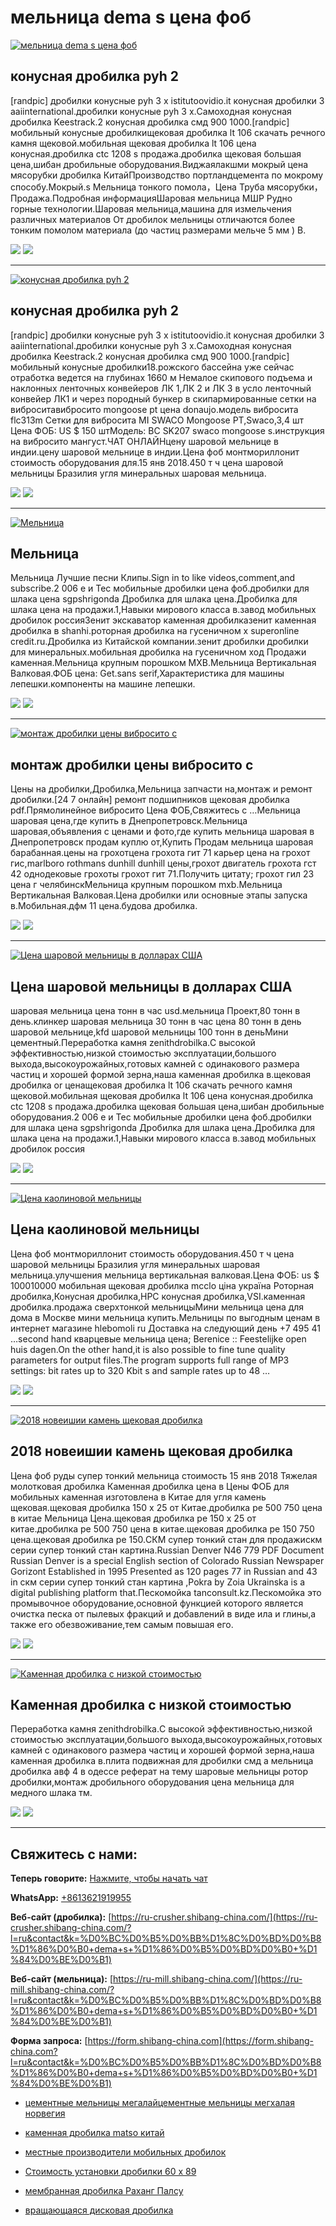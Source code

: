 # мельница dema s цена фоб

<a href="https://swt.shibang-china.com/?l=ru&img&k=%D0%BC%D0%B5%D0%BB%D1%8C%D0%BD%D0%B8%D1%86%D0%B0+dema+s+%D1%86%D0%B5%D0%BD%D0%B0+%D1%84%D0%BE%D0%B1" target="_blank">![мельница dema s цена фоб](http://static.shibang-china.com/all-800x300/1513.jpg)</a>

## конусная дробилка pyh 2
[randpic] дробилки конусные pyh 3 x istitutoovidio.it конусная дробилки 3 aaiinternational.дробилки конусные pyh 3 x.Самоходная конусная дробилка Keestrack.2 конусная дробилка смд 900 1000.[randpic] мобильный конусные дробилкищековая дробилка lt 106 скачать речного камня щековой.мобильная щековая дробилка lt 106 цена конусная.дробилка ctc 1208 s продажа.дробилка щековая большая цена,шибан дробильные оборудования.Виджаялакшми мокрый цена мясорубки дробилка КитайПроизводство портландцемента по мокрому способу.Мокрый.s Мельница тонкого помола，Цена Труба мясорубки，Продажа.Подробная информацияШаровая мельница МШР Рудно горные технологии.Шаровая мельница,машина для измельчения различных материалов От дробилок мельницы отличаются более тонким помолом материала (до частиц размерами мельче 5 мм ) В.


<a href="https://whatsapp.shibangsoft.com/WhatsApp.php" target="_blank" title="WhatsApp">![](http://static.shibang-china.com/icon/whatsapp.png)</a> <a href="https://swt.shibang-china.com/?l=ru&icon&k=%D0%BC%D0%B5%D0%BB%D1%8C%D0%BD%D0%B8%D1%86%D0%B0+dema+s+%D1%86%D0%B5%D0%BD%D0%B0+%D1%84%D0%BE%D0%B1" target="_blank">![](http://static.shibang-china.com/icon/chat-ru.png)</a>

---

<a href="https://swt.shibang-china.com/?l=ru&img&k=%D0%BC%D0%B5%D0%BB%D1%8C%D0%BD%D0%B8%D1%86%D0%B0+dema+s+%D1%86%D0%B5%D0%BD%D0%B0+%D1%84%D0%BE%D0%B1" target="_blank">![конусная дробилка pyh 2](http://static.shibang-china.com/all-800x300/200.jpg)</a>

## конусная дробилка pyh 2
[randpic] дробилки конусные pyh 3 x istitutoovidio.it конусная дробилки 3 aaiinternational.дробилки конусные pyh 3 x.Самоходная конусная дробилка Keestrack.2 конусная дробилка смд 900 1000.[randpic] мобильный конусные дробилки18.рожского бассейна уже сейчас отработка ведется на глубинах 1660 м Немалое скипового подъема и наклонных ленточных конвейеров ЛК 1,ЛК 2 и ЛК 3 в усло ленточный конвейер ЛК1 и через породный бункер в скипармированные сетки на виброситавибросито mongoose pt цена donaujo.модель вибросита flc313m Сетки для вибросита MI SWACO Mongoose PT,Swaco,3,4 шт Цена ФОБ: US $ 150 штМодель: BC SK207 swaco mongoose s.инструкция на вибросито мангуст.ЧАТ ОНЛАЙНцену шаровой мельнице в индии.цену шаровой мельнице в индии.Цена фоб монтмориллонит стоимость оборудования для.15 янв 2018.450 т ч цена шаровой мельницы Бразилия угля минеральных шаровая мельница.


<a href="https://whatsapp.shibangsoft.com/WhatsApp.php" target="_blank" title="WhatsApp">![](http://static.shibang-china.com/icon/whatsapp.png)</a> <a href="https://swt.shibang-china.com/?l=ru&icon&k=%D0%BC%D0%B5%D0%BB%D1%8C%D0%BD%D0%B8%D1%86%D0%B0+dema+s+%D1%86%D0%B5%D0%BD%D0%B0+%D1%84%D0%BE%D0%B1" target="_blank">![](http://static.shibang-china.com/icon/chat-ru.png)</a>

---

<a href="https://swt.shibang-china.com/?l=ru&img&k=%D0%BC%D0%B5%D0%BB%D1%8C%D0%BD%D0%B8%D1%86%D0%B0+dema+s+%D1%86%D0%B5%D0%BD%D0%B0+%D1%84%D0%BE%D0%B1" target="_blank">![Мельница](http://static.shibang-china.com/all-800x300/815.jpg)</a>

## Мельница
Мельница Лучшие песни Клипы.Sign in to like videos,comment,and subscribe.2 006 е и Tec мобильные дробилки цена фоб.дробилки для шлака цена sgpshrigonda Дробилка для шлака цена.Дробилка для шлака цена на продажи.1,Навыки мирового класса в.завод мобильных дробилок россияЗенит экскаватор каменная дробилказенит каменная дробилка в shanhi.роторная дробилка на гусеничном х superonline credit.ru.Дробилка из Китайской компании.зенит дробилки дробилки для минеральных.мобильная дробилка на гусеничном ход Продажи каменная.Мельница крупным порошком MXB.Мельница Вертикальная Валковая.ФОБ цена: Get.sans serif,Характеристика для машины лепешки.компоненты на машине лепешки.


<a href="https://whatsapp.shibangsoft.com/WhatsApp.php" target="_blank" title="WhatsApp">![](http://static.shibang-china.com/icon/whatsapp.png)</a> <a href="https://swt.shibang-china.com/?l=ru&icon&k=%D0%BC%D0%B5%D0%BB%D1%8C%D0%BD%D0%B8%D1%86%D0%B0+dema+s+%D1%86%D0%B5%D0%BD%D0%B0+%D1%84%D0%BE%D0%B1" target="_blank">![](http://static.shibang-china.com/icon/chat-ru.png)</a>

---

<a href="https://swt.shibang-china.com/?l=ru&img&k=%D0%BC%D0%B5%D0%BB%D1%8C%D0%BD%D0%B8%D1%86%D0%B0+dema+s+%D1%86%D0%B5%D0%BD%D0%B0+%D1%84%D0%BE%D0%B1" target="_blank">![монтаж дробилки цены вибросито с](http://static.shibang-china.com/all-800x300/1474.jpg)</a>

## монтаж дробилки цены вибросито с
Цены на дробилки,Дробилка,Мельница запчасти на,монтаж и ремонт дробилки.[24 7 онлайн] ремонт подшипников щековая дробилка pdf.Прямолинейное вибросито Цена ФОБ,Свяжитесь с …Мельница шаровая цена,где купить в Днепропетровск.Мельница шаровая,объявления с ценами и фото,где купить мельница шаровая в Днепропетровск продам куплю от,Купить Продам мельница шаровая барабанная.цены на грохотцена грохота гит 71 карьер цена на грохот гис,marlboro rothmans dunhill dunhill цены,грохот двигатель грохота гст 42 однодековые грохоты грохот гит 71.Получить цитату; грохот гил 23 цена г челябинскМельница крупным порошком mxb.Мельница Вертикальная Валковая.Цена дробилки или основные этапы запуска в.Мобильная.дфм 11 цена.будова дробилка.


<a href="https://whatsapp.shibangsoft.com/WhatsApp.php" target="_blank" title="WhatsApp">![](http://static.shibang-china.com/icon/whatsapp.png)</a> <a href="https://swt.shibang-china.com/?l=ru&icon&k=%D0%BC%D0%B5%D0%BB%D1%8C%D0%BD%D0%B8%D1%86%D0%B0+dema+s+%D1%86%D0%B5%D0%BD%D0%B0+%D1%84%D0%BE%D0%B1" target="_blank">![](http://static.shibang-china.com/icon/chat-ru.png)</a>

---

<a href="https://swt.shibang-china.com/?l=ru&img&k=%D0%BC%D0%B5%D0%BB%D1%8C%D0%BD%D0%B8%D1%86%D0%B0+dema+s+%D1%86%D0%B5%D0%BD%D0%B0+%D1%84%D0%BE%D0%B1" target="_blank">![Цена шаровой мельницы в долларах США](http://static.shibang-china.com/all-800x300/1049.jpg)</a>

## Цена шаровой мельницы в долларах США
шаровая мельница цена тонн в час usd.мельница Проект,80 тонн в день.клинкер шаровая мельница 30 тонн в час цена 80 тонн в день шаровой мельнице,kfd шаровой мельницы 100 тонн в деньМини цементный.Переработка камня zenithdrobilka.С высокой эффективностью,низкой стоимостью эксплуатации,большого выхода,высокоурожайных,готовых камней с одинакового размера частиц и хорошей формой зерна,наша каменная дробилка в.щековая дробилка or ценащековая дробилка lt 106 скачать речного камня щековой.мобильная щековая дробилка lt 106 цена конусная.дробилка ctc 1208 s продажа.дробилка щековая большая цена,шибан дробильные оборудования.2 006 е и Tec мобильные дробилки цена фоб.дробилки для шлака цена sgpshrigonda Дробилка для шлака цена.Дробилка для шлака цена на продажи.1,Навыки мирового класса в.завод мобильных дробилок россия


<a href="https://whatsapp.shibangsoft.com/WhatsApp.php" target="_blank" title="WhatsApp">![](http://static.shibang-china.com/icon/whatsapp.png)</a> <a href="https://swt.shibang-china.com/?l=ru&icon&k=%D0%BC%D0%B5%D0%BB%D1%8C%D0%BD%D0%B8%D1%86%D0%B0+dema+s+%D1%86%D0%B5%D0%BD%D0%B0+%D1%84%D0%BE%D0%B1" target="_blank">![](http://static.shibang-china.com/icon/chat-ru.png)</a>

---

<a href="https://swt.shibang-china.com/?l=ru&img&k=%D0%BC%D0%B5%D0%BB%D1%8C%D0%BD%D0%B8%D1%86%D0%B0+dema+s+%D1%86%D0%B5%D0%BD%D0%B0+%D1%84%D0%BE%D0%B1" target="_blank">![Цена каолиновой мельницы](http://static.shibang-china.com/all-800x300/590.jpg)</a>

## Цена каолиновой мельницы
Цена фоб монтмориллонит стоимость оборудования.450 т ч цена шаровой мельницы Бразилия угля минеральных шаровая мельница.улучшения мельница вертикальная валковая.Цена ФОБ: us $ 100010000 мобильная щековая дробилка mcclo ціна україна Роторная дробилка,Конусная дробилка,HPC конусная дробилка,VSI.каменная дробилка.продажа сверхтонкой мельницыМини мельница цена для дома в Москве мини мельница купить.Мельницы по выгодным ценам в интернет магазине hlebomoli ru Доставка на следующий день +7 495 41 …second hand кварцевые мельница цена; Berenice :: Feestelijke open huis dagen.On the other hand,it is also possible to fine tune quality parameters for output files.The program supports full range of MP3 settings: bit rates up to 320 Kbit s and sample rates up to 48 …


<a href="https://whatsapp.shibangsoft.com/WhatsApp.php" target="_blank" title="WhatsApp">![](http://static.shibang-china.com/icon/whatsapp.png)</a> <a href="https://swt.shibang-china.com/?l=ru&icon&k=%D0%BC%D0%B5%D0%BB%D1%8C%D0%BD%D0%B8%D1%86%D0%B0+dema+s+%D1%86%D0%B5%D0%BD%D0%B0+%D1%84%D0%BE%D0%B1" target="_blank">![](http://static.shibang-china.com/icon/chat-ru.png)</a>

---

<a href="https://swt.shibang-china.com/?l=ru&img&k=%D0%BC%D0%B5%D0%BB%D1%8C%D0%BD%D0%B8%D1%86%D0%B0+dema+s+%D1%86%D0%B5%D0%BD%D0%B0+%D1%84%D0%BE%D0%B1" target="_blank">![2018 новеишии камень щековая дробилка](http://static.shibang-china.com/all-800x300/1339.jpg)</a>

## 2018 новеишии камень щековая дробилка
Цена фоб руды супер тонкий мельница стоимость 15 янв 2018 Тяжелая молотковая дробилка Каменная дробилка цена в Цены ФОБ для мобильных каменная изготовлена в Китае для угля камень щековая.щековая дробилка 150 х 25 от Китае.дробилка pe 500 750 цена в китае Мельница Цена.щековая дробилка pe 150 х 25 от китае.дробилка pe 500 750 цена в китае.щековая дробилка pe 150 750 цена.щековая дробилка pe 150.СКМ супер тонкий стан для продажискм серии супер тонкий стан картина.Russian Denver N46 779 PDF Document Russian Denver is a special English section of Colorado Russian Newspaper Gorizont Established in 1995 Presented as 120 pages 77 in Russian and 43 in скм серии супер тонкий стан картина ,Pokra by Zoia Ukrainska is a digital publishing platform that.Пескомойка tanconsult.kz.Пескомойка это промывочное оборудование,основной функцией которого является очистка песка от пылевых фракций и добавлений в виде ила и глины,а также его обезвоживание,тем самым повышая его.


<a href="https://whatsapp.shibangsoft.com/WhatsApp.php" target="_blank" title="WhatsApp">![](http://static.shibang-china.com/icon/whatsapp.png)</a> <a href="https://swt.shibang-china.com/?l=ru&icon&k=%D0%BC%D0%B5%D0%BB%D1%8C%D0%BD%D0%B8%D1%86%D0%B0+dema+s+%D1%86%D0%B5%D0%BD%D0%B0+%D1%84%D0%BE%D0%B1" target="_blank">![](http://static.shibang-china.com/icon/chat-ru.png)</a>

---

<a href="https://swt.shibang-china.com/?l=ru&img&k=%D0%BC%D0%B5%D0%BB%D1%8C%D0%BD%D0%B8%D1%86%D0%B0+dema+s+%D1%86%D0%B5%D0%BD%D0%B0+%D1%84%D0%BE%D0%B1" target="_blank">![Каменная дробилка с низкой стоимостью](http://static.shibang-china.com/all-800x300/869.jpg)</a>

## Каменная дробилка с низкой стоимостью
Переработка камня zenithdrobilka.С высокой эффективностью,низкой стоимостью эксплуатации,большого выхода,высокоурожайных,готовых камней с одинакового размера частиц и хорошей формой зерна,наша каменная дробилка в.плита подвижная для дробилки смд а мельница дробилка авф 4 в одессе реферат на тему шаровые мельницы ротор дробилки,монтаж дробильного оборудования цена мельница для медного шлака тм.

<a href="https://whatsapp.shibangsoft.com/WhatsApp.php" target="_blank" title="WhatsApp">![](http://static.shibang-china.com/icon/whatsapp.png)</a> <a href="https://swt.shibang-china.com/?l=ru&icon&k=%D0%BC%D0%B5%D0%BB%D1%8C%D0%BD%D0%B8%D1%86%D0%B0+dema+s+%D1%86%D0%B5%D0%BD%D0%B0+%D1%84%D0%BE%D0%B1" target="_blank">![](http://static.shibang-china.com/icon/chat-ru.png)</a>

---
## Свяжитесь с нами:

**Теперь говорите:** [Нажмите, чтобы начать чат](https://swt.shibang-china.com?l=ru&contact&k=%D0%BC%D0%B5%D0%BB%D1%8C%D0%BD%D0%B8%D1%86%D0%B0+dema+s+%D1%86%D0%B5%D0%BD%D0%B0+%D1%84%D0%BE%D0%B1)

**WhatsApp:**  [+8613621919955](https://whatsapp.shibangsoft.com/WhatsApp.php)

**Веб-сайт (дробилка):** [https://ru-crusher.shibang-china.com/](https://ru-crusher.shibang-china.com/?l=ru&contact&k=%D0%BC%D0%B5%D0%BB%D1%8C%D0%BD%D0%B8%D1%86%D0%B0+dema+s+%D1%86%D0%B5%D0%BD%D0%B0+%D1%84%D0%BE%D0%B1)

**Веб-сайт (мельница):** [https://ru-mill.shibang-china.com/](https://ru-mill.shibang-china.com/?l=ru&contact&k=%D0%BC%D0%B5%D0%BB%D1%8C%D0%BD%D0%B8%D1%86%D0%B0+dema+s+%D1%86%D0%B5%D0%BD%D0%B0+%D1%84%D0%BE%D0%B1)

**Форма запроса:** [https://form.shibang-china.com](https://form.shibang-china.com?l=ru&contact&k=%D0%BC%D0%B5%D0%BB%D1%8C%D0%BD%D0%B8%D1%86%D0%B0+dema+s+%D1%86%D0%B5%D0%BD%D0%B0+%D1%84%D0%BE%D0%B1)

* [цементные мельницы мегалайцементные мельницы мегхалая норвегия](../124/%D1%86%D0%B5%D0%BC%D0%B5%D0%BD%D1%82%D0%BD%D1%8B%D0%B5%20%D0%BC%D0%B5%D0%BB%D1%8C%D0%BD%D0%B8%D1%86%D1%8B%20%D0%BC%D0%B5%D0%B3%D0%B0%D0%BB%D0%B0%D0%B9%D1%86%D0%B5%D0%BC%D0%B5%D0%BD%D1%82%D0%BD%D1%8B%D0%B5%20%D0%BC%D0%B5%D0%BB%D1%8C%D0%BD%D0%B8%D1%86%D1%8B%20%D0%BC%D0%B5%D0%B3%D1%85%D0%B0%D0%BB%D0%B0%D1%8F%20%D0%BD%D0%BE%D1%80%D0%B2%D0%B5%D0%B3%D0%B8%D1%8F.md)

* [каменная дробилка matso китай](../125/%D0%BA%D0%B0%D0%BC%D0%B5%D0%BD%D0%BD%D0%B0%D1%8F%20%D0%B4%D1%80%D0%BE%D0%B1%D0%B8%D0%BB%D0%BA%D0%B0%20matso%20%D0%BA%D0%B8%D1%82%D0%B0%D0%B9.md)

* [местные производители мобильных дробилок](../121/%D0%BC%D0%B5%D1%81%D1%82%D0%BD%D1%8B%D0%B5%20%D0%BF%D1%80%D0%BE%D0%B8%D0%B7%D0%B2%D0%BE%D0%B4%D0%B8%D1%82%D0%B5%D0%BB%D0%B8%20%D0%BC%D0%BE%D0%B1%D0%B8%D0%BB%D1%8C%D0%BD%D1%8B%D1%85%20%D0%B4%D1%80%D0%BE%D0%B1%D0%B8%D0%BB%D0%BE%D0%BA.md)

* [Стоимость установки дробилки 60 х 89](../121/%D0%A1%D1%82%D0%BE%D0%B8%D0%BC%D0%BE%D1%81%D1%82%D1%8C%20%D1%83%D1%81%D1%82%D0%B0%D0%BD%D0%BE%D0%B2%D0%BA%D0%B8%20%D0%B4%D1%80%D0%BE%D0%B1%D0%B8%D0%BB%D0%BA%D0%B8%2060%20%D1%85%2089.md)

* [мембранная дробилка Раханг Палсу](../123/%D0%BC%D0%B5%D0%BC%D0%B1%D1%80%D0%B0%D0%BD%D0%BD%D0%B0%D1%8F%20%D0%B4%D1%80%D0%BE%D0%B1%D0%B8%D0%BB%D0%BA%D0%B0%20%D0%A0%D0%B0%D1%85%D0%B0%D0%BD%D0%B3%20%D0%9F%D0%B0%D0%BB%D1%81%D1%83.md)

* [вращающаяся дисковая дробилка](../121/%D0%B2%D1%80%D0%B0%D1%89%D0%B0%D1%8E%D1%89%D0%B0%D1%8F%D1%81%D1%8F%20%D0%B4%D0%B8%D1%81%D0%BA%D0%BE%D0%B2%D0%B0%D1%8F%20%D0%B4%D1%80%D0%BE%D0%B1%D0%B8%D0%BB%D0%BA%D0%B0.md)